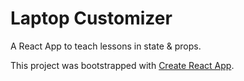 # Laptop Customizer
A React App to teach lessons in state & props.

This project was bootstrapped with [Create React App](https://github.com/facebook/create-react-app).

